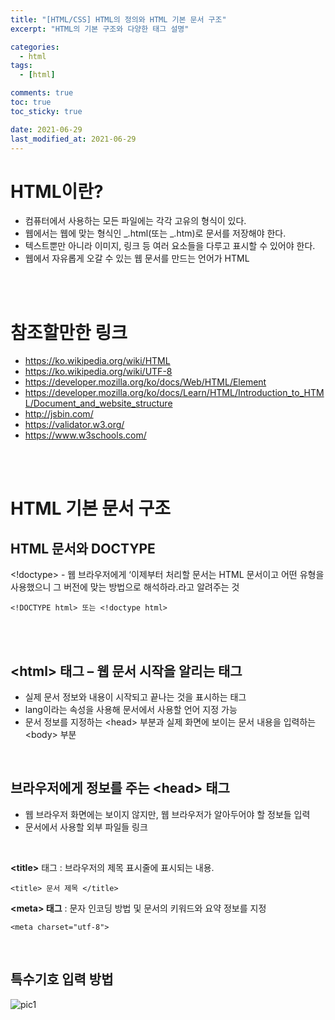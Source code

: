 ```yaml
---
title: "[HTML/CSS] HTML의 정의와 HTML 기본 문서 구조"
excerpt: "HTML의 기본 구조와 다양한 태그 설명"

categories:
  - html
tags:
  - [html]

comments: true
toc: true
toc_sticky: true

date: 2021-06-29
last_modified_at: 2021-06-29
---
```


# HTML이란?

- 컴퓨터에서 사용하는 모든 파일에는 각각 고유의 형식이 있다.
- 웹에서는 웹에 맞는 형식인 _.html(또는 _.htm)로 문서를 저장해야 한다.
- 텍스트뿐만 아니라 이미지, 링크 등 여러 요소들을 다루고 표시할 수 있어야 한다.
- 웹에서 자유롭게 오갈 수 있는 웹 문서를 만드는 언어가 HTML

<br><br>

# 참조할만한 링크

- <https://ko.wikipedia.org/wiki/HTML>
- <https://ko.wikipedia.org/wiki/UTF-8>
- <https://developer.mozilla.org/ko/docs/Web/HTML/Element>
- <https://developer.mozilla.org/ko/docs/Learn/HTML/Introduction_to_HTML/Document_and_website_structure>
- <http://jsbin.com/>
- <https://validator.w3.org/>
- <https://www.w3schools.com/>

<br><br>

# HTML 기본 문서 구조

## HTML 문서와 DOCTYPE

\<!doctype> - 웹 브라우저에게 ‘이제부터 처리할 문서는 HTML 문서이고 어떤 유형을 사용했으니 그 버전에 맞는 방법으로 해석하라.라고 알려주는 것

```
<!DOCTYPE html> 또는 <!doctype html>
```

<br><br>

## \<html> 태그 – 웹 문서 시작을 알리는 태그

- 실제 문서 정보와 내용이 시작되고 끝나는 것을 표시하는 태그
- lang이라는 속성을 사용해 문서에서 사용할 언어 지정 가능
- 문서 정보를 지정하는 \<head> 부분과 실제 화면에 보이는 문서 내용을 입력하는 \<body> 부분

<br>

## 브라우저에게 정보를 주는 \<head> 태그

- 웹 브라우저 화면에는 보이지 않지만, 웹 브라우저가 알아두어야 할 정보들 입력
- 문서에서 사용할 외부 파일들 링크

<br>

**\<title>** 태그 : 브라우저의 제목 표시줄에 표시되는 내용.

```
<title> 문서 제목 </title>
```

**\<meta> 태그** : 문자 인코딩 방법 및 문서의 키워드와 요약 정보를 지정

```
<meta charset="utf-8">
```

<br>

## 특수기호 입력 방법

![pic1](https://user-images.githubusercontent.com/86935775/125194860-1c1f9f80-e28e-11eb-8624-f3bcb47e33f3.png)
